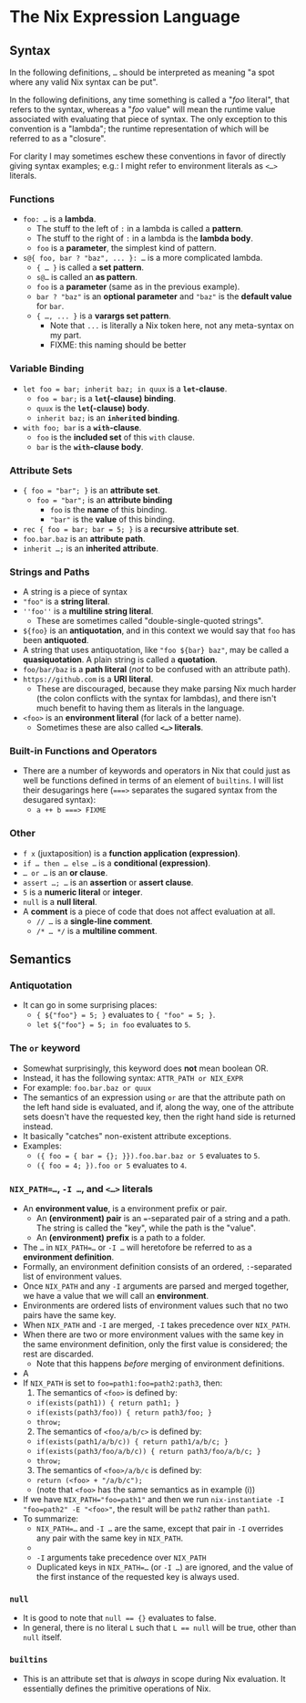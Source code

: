 <!-- -*- coding: utf-8; -*- -->

# The Nix Expression Language

## Syntax

In the following definitions, `…` should be interpreted as meaning
"a spot where any valid Nix syntax can be put".

In the following definitions, any time something is called a "_foo_ literal",
that refers to the syntax, whereas a "_foo_ value" will mean the runtime value
associated with evaluating that piece of syntax. The only exception to this
convention is a "lambda"; the runtime representation of which will be referred
to as a "closure".

For clarity I may sometimes eschew these conventions in favor of directly giving
syntax examples; e.g.: I might refer to environment literals as `<…>` literals.

### Functions

- `foo: …` is a **lambda**.
  - The stuff to the left of `:` in a lambda is called a **pattern**.
  - The stuff to the right of `:` in a lambda is the **lambda body**.
  - `foo` is a **parameter**, the simplest kind of pattern.
- `s@{ foo, bar ? "baz", ... }: …` is a more complicated lambda.
  - `{ … }` is called a **set pattern**.
  - `s@…` is called an **as pattern**.
  - `foo` is a **parameter** (same as in the previous example).
  - `bar ? "baz"` is an **optional parameter**
    and `"baz"` is the **default value** for `bar`.
  - `{ …, ... }` is a **varargs set pattern**.
    - Note that `...` is literally a Nix token here, not any meta-syntax
      on my part.
    - FIXME: this naming should be better

### Variable Binding

- `let foo = bar; inherit baz; in quux` is a **`let`-clause**.
  - `foo = bar;` is a **`let`(-clause) binding**.
  - `quux` is the **`let`(-clause) body**.
  - `inherit baz;` is an **`inherit`ed binding**.
- `with foo; bar` is a **`with`-clause**.
  - `foo` is the **included set** of this `with` clause.
  - `bar` is the **`with`-clause body**.

### Attribute Sets

- `{ foo = "bar"; }` is an **attribute set**.
  - `foo = "bar";` is an **attribute binding**
    - `foo` is the **name** of this binding.
    - `"bar"` is the **value** of this binding.
- `rec { foo = bar; bar = 5; }` is a **recursive attribute set**.
- `foo.bar.baz` is an **attribute path**.
- `inherit …;` is an **inherited attribute**.

### Strings and Paths

- A string is a piece of syntax
- `"foo"` is a **string literal**.
- `''foo''` is a **multiline string literal**.
  - These are sometimes called "double-single-quoted strings".
- `${foo}` is an **antiquotation**, and in this context we would say that
  `foo` has been **antiquoted**.
- A string that uses antiquotation, like `"foo ${bar} baz"`, may be called
  a **quasiquotation**. A plain string is called a **quotation**.
- `foo/bar/baz` is a **path literal**
  (_not_ to be confused with an attribute path).
- `https://github.com` is a **URI literal**.
  - These are discouraged, because they make parsing Nix much harder
    (the colon conflicts with the syntax for lambdas), and there isn't much
    benefit to having them as literals in the language.
- `<foo>` is an **environment literal** (for lack of a better name).
  - Sometimes these are also called **`<…>` literals**.

### Built-in Functions and Operators

- There are a number of keywords and operators in Nix that could just as well
  be functions defined in terms of an element of `builtins`. I will list their
  desugarings here (`===>` separates the sugared syntax from the desugared
  syntax):
  - `a ++ b ===> FIXME`

### Other

- `f x` (juxtaposition) is a **function application (expression)**.
- `if … then … else …` is a **conditional (expression)**.
- `… or …` is an **or clause**.
- `assert …; …` is an **assertion** or **assert clause**.
- `5` is a **numeric literal** or **integer**.
- `null` is a **null literal**.
- A **comment** is a piece of code that does not affect evaluation at all.
  - `// …` is a **single-line comment**.
  - `/* … */` is a **multiline comment**.

## Semantics

### Antiquotation

- It can go in some surprising places:
  - `{ ${"foo"} = 5; }` evaluates to `{ "foo" = 5; }`.
  - `let ${"foo"} = 5; in foo` evaluates to `5`.

### The `or` keyword

- Somewhat surprisingly, this keyword does **not** mean boolean OR.
- Instead, it has the following syntax: `ATTR_PATH or NIX_EXPR`
- For example: `foo.bar.baz or quux`
- The semantics of an expression using `or` are that the attribute path on the
  left hand side is evaluated, and if, along the way, one of the attribute
  sets doesn't have the requested key, then the right hand side is returned
  instead.
- It basically "catches" non-existent attribute exceptions.
- Examples:
  - `({ foo = { bar = {}; }}).foo.bar.baz or 5` evaluates to `5`.
  - `({ foo = 4; }).foo or 5` evaluates to `4`.

### `NIX_PATH=…`, `-I …`, and `<…>` literals

- An **environment value**, is a environment prefix or pair.
  - An **(environment) pair** is an `=`-separated pair of a string and a path.
    The string is called the "key", while the path is the "value".
  - An **(environment) prefix** is a path to a folder.
- The `…` in `NIX_PATH=…` or `-I …` will heretofore be referred to as a
  **environment definition**.
- Formally, an environment definition consists of an ordered, `:`-separated list
  of environment values.
- Once `NIX_PATH` and any `-I` arguments are parsed and merged together, we have
  a value that we will call an **environment**.
- Environments are ordered lists of environment values such that no two pairs
  have the same key.
- When `NIX_PATH` and `-I` are merged, `-I` takes precedence over `NIX_PATH`.
- When there are two or more environment values with the same key in the same
  environment definition, only the first value is considered; the rest are
  discarded.
  - Note that this happens *before* merging of environment definitions.
- A
- If `NIX_PATH` is set to `foo=path1:foo=path2:path3`, then:
  1. The semantics of `<foo>` is defined by:
    - `if(exists(path1)) { return path1; }`
    - `if(exists(path3/foo)) { return path3/foo; }`
    - `throw;`
  2. The semantics of `<foo/a/b/c>` is defined by:
    - `if(exists(path1/a/b/c)) { return path1/a/b/c; }`
    - `if(exists(path3/foo/a/b/c)) { return path3/foo/a/b/c; }`
    - `throw;`
  3. The semantics of `<foo>/a/b/c` is defined by:
    - `return (<foo> + "/a/b/c");`
    - (note that `<foo>` has the same semantics as in example (i))
- If we have `NIX_PATH="foo=path1"` and then we run
  `nix-instantiate -I "foo=path2" -E "<foo>"`, the result will be `path2`
  rather than `path1`.
- To summarize:
  - `NIX_PATH=…` and `-I …` are the same, except that pair in `-I`
    overrides any pair with the same key in `NIX_PATH`.
  -
  - `-I` arguments take precedence over `NIX_PATH`
  - Duplicated keys in `NIX_PATH=…` (or `-I …`) are ignored, and the value of
    the first instance of the requested key is always used.


### `null`

- It is good to note that `null == {}` evaluates to false.
- In general, there is no literal `L` such that `L == null` will be true,
  other than `null` itself.

### `builtins`

- This is an attribute set that is *always* in scope during Nix evaluation.
  It essentially defines the primitive operations of Nix.

<!-- Local Variables:                   -->
<!-- mode:                 markdown     -->
<!-- markdown-enable-math: nil          -->
<!-- comment-column:       80           -->
<!-- eval:                 (fci-mode 1) -->
<!-- End:                               -->
